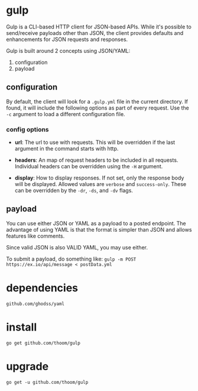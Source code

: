 # gulp

Gulp is a CLI-based HTTP client for JSON-based APIs. While it's possible to send/receive payloads other than JSON, the client
provides defaults and enhancements for JSON requests and responses.

Gulp is built around 2 concepts using JSON/YAML:
1. configuration
2. payload

## configuration

By default, the client will look for a `.gulp.yml` file in the current directory. If found, it will include the following options as part of every request. Use the `-c` argument to load a different configuration file.

### config options

* __url__: The url to use with requests. This will be overridden if the last argument in the command starts with http.

* __headers__: An map of request headers to be included in all requests. Individual headers can be overridden using the `-H` argument.

* __display__: How to display responses. If not set, only the response body will be displayed. Allowed values are `verbose` and `success-only`. These can be overridden by the `-dr`, `-ds`, and `-dv` flags. 

## payload

You can use either JSON or YAML as a payload to a posted endpoint. The advantage of using YAML is that the format is simpler than JSON and allows features like comments.

Since valid JSON is also VALID YAML, you may use either.

To submit a payload, do something like: `gulp -m POST https://ex.io/api/message < postData.yml`

# dependencies

    github.com/ghodss/yaml

# install

    go get github.com/thoom/gulp

# upgrade

    go get -u github.com/thoom/gulp


